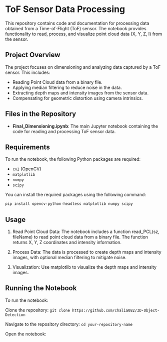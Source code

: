 # ToF Sensor Data Processing

This repository contains code and documentation for processing data obtained from a Time-of-Flight (ToF) sensor. The notebook provides functionality to read, process, and visualize point cloud data (X, Y, Z, I) from the sensor.

## Project Overview

The project focuses on dimensioning and analyzing data captured by a ToF sensor. This includes:

- Reading Point Cloud data from a binary file.
- Applying median filtering to reduce noise in the data.
- Extracting depth maps and intensity images from the sensor data.
- Compensating for geometric distortion using camera intrinsics.

## Files in the Repository

- **Final_Dimensioning.ipynb**: The main Jupyter notebook containing the code for reading and processing ToF sensor data.

## Requirements

To run the notebook, the following Python packages are required:

- `cv2` (OpenCV)
- `matplotlib`
- `numpy`
- `scipy`

You can install the required packages using the following command:

```bash
pip install opencv-python-headless matplotlib numpy scipy
```

## Usage

1. Read Point Cloud Data: The notebook includes a function read_PCL(sz, fileName) to read point cloud data from a binary file. The function returns X, Y, Z coordinates and intensity information.

2. Process Data: The data is processed to create depth maps and intensity images, with optional median filtering to mitigate noise.

3. Visualization: Use matplotlib to visualize the depth maps and intensity images.

## Running the Notebook

To run the notebook:

Clone the repository:
```git clone https://github.com/chalia082/3D-Object-Detection```

Navigate to the repository directory:
```cd your-repository-name```

Open the notebook:
```jupyter notebook Final_Dimensioning.ipynb
```


